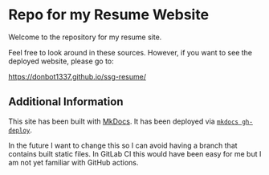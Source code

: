 # Repo for my Resume Website

Welcome to the repository for my resume site.

Feel free to look around in these sources.
However, if you want to see the deployed website, please go to:

https://donbot1337.github.io/ssg-resume/

## Additional Information

This site has been built with [MkDocs](https://www.mkdocs.org/).
It has been deployed via [`mkdocs gh-deploy`](https://www.mkdocs.org/user-guide/deploying-your-docs/#project-pages).

In the future I want to change this so I can avoid having a branch that contains built static files.
In GitLab CI this would have been easy for me but I am not yet familiar with GitHub actions.
